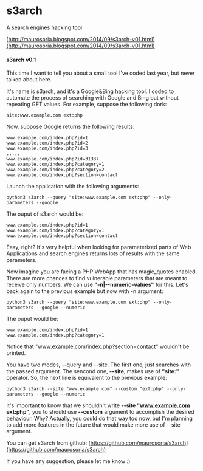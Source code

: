 s3arch
======

A search engines hacking tool

[http://maurosoria.blogspot.com/2014/09/s3arch-v01.html](http://maurosoria.blogspot.com/2014/09/s3arch-v01.html)

#### s3arch v0.1

This time I want to tell you about a small tool I've coded last year, but never talked about here.

It's name is s3arch, and it's a Google&Bing hacking tool. I coded to automate the process of searching with Google and Bing but without repeating GET values. For example, suppose the following dork:

```
site:www.example.com ext:php
```

Now, suppose Google returns the following results:

```
www.example.com/index.php?id=1
www.example.com/index.php?id=2
www.example.com/index.php?id=3
.....
www.example.com/index.php?id=31337
www.example.com/index.php?category=1
www.example.com/index.php?category=2
www.example.com/index.php?section=contact
```

Launch the application with the following arguments:

```
python3 s3arch --query "site:www.example.com ext:php" --only-parameters --google
```

The ouput of s3arch would be:
```
www.example.com/index.php?id=1
www.example.com/index.php?category=1
www.example.com/index.php?section=contact
```

Easy, right? It's very helpful when looking for parameterized parts of Web Applications and search engines returns lots of results with the same parameters.

Now imagine you are facing a PHP WebApp that has magic_quotes enabled. There are more chances to find vulnerable parameters that are meant to receive only numbers. We can use **"-n|--numeric-values"** for this. Let's back again to the previous example but now with -n argument:
```
python3 s3arch --query "site:www.example.com ext:php" --only-parameters --google --numeric
```
The ouput would be:
```
www.example.com/index.php?id=1
www.example.com/index.php?category=1
```

Notice that "www.example.com/index.php?section=contact" wouldn't be printed.

You have two modes, --query and --site. The first one, just searches with the passed argument. The sencond one, **--site**, makes use of **"site:"** operator. So, the next line is equivalent to the previous example:
```
python3 s3arch --site "www.example.com" --custom "ext:php" --only-parameters --google --numeric
```
It's important to know that we shouldn't write **--site "www.example.com ext:php"**, you to should use **--custom** argument to accomplish the desired behaviour. Why? Actually, you could do that way too now, but I'm planning to add more features in the future that would make more use of --site argument.

You can get s3arch from github:
[https://github.com/maurosoria/s3arch](https://github.com/maurosoria/s3arch)

If you have any suggestion, please let me know :)


